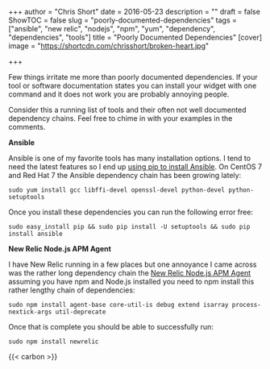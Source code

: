 +++
author = "Chris Short"
date = 2016-05-23
description = ""
draft = false
ShowTOC = false
slug = "poorly-documented-dependencies"
tags = ["ansible", "new relic", "nodejs", "npm", "yum", "dependency", "dependencies", "tools"]
title = "Poorly Documented Dependencies"
[cover]
image = "https://shortcdn.com/chrisshort/broken-heart.jpg"

+++

Few things irritate me more than poorly documented dependencies. If your tool or software documentation states you can install your widget with one command and it does not work you are probably annoying people.


Consider this a running list of tools and their often not well documented dependency chains. Feel free to chime in with your examples in the comments.

**Ansible**

Ansible is one of my favorite tools has many installation options. I tend to need the latest features so I end up [using pip to install Ansible](https://docs.ansible.com/ansible/latest/installation_guide/intro_installation.html#installing-and-upgrading-ansible-with-pip). On CentOS 7 and Red Hat 7 the Ansible dependency chain has been growing lately:

`sudo yum install gcc libffi-devel openssl-devel python-devel python-setuptools`

Once you install these dependencies you can run the following error free:

`sudo easy_install pip && sudo pip install -U setuptools && sudo pip install ansible`

**New Relic Node.js APM Agent**

I have New Relic running in a few places but one annoyance I came across was the rather long dependency chain the [New Relic Node.js APM Agent](https://docs.newrelic.com/docs/agents/nodejs-agent/installation-configuration/install-maintain-nodejs) assuming you have npm and Node.js installed you need to npm install this rather lengthy chain of dependencies:

`sudo npm install agent-base core-util-is debug extend isarray process-nextick-args util-deprecate`

Once that is complete you should be able to successfully run:

`sudo npm install newrelic`

{{< carbon >}}
